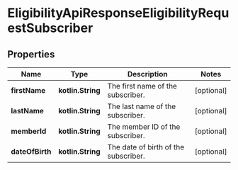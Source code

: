 
# EligibilityApiResponseEligibilityRequestSubscriber

## Properties
| Name | Type | Description | Notes |
| ------------ | ------------- | ------------- | ------------- |
| **firstName** | **kotlin.String** | The first name of the subscriber. |  [optional] |
| **lastName** | **kotlin.String** | The last name of the subscriber. |  [optional] |
| **memberId** | **kotlin.String** | The member ID of the subscriber. |  [optional] |
| **dateOfBirth** | **kotlin.String** | The date of birth of the subscriber. |  [optional] |



